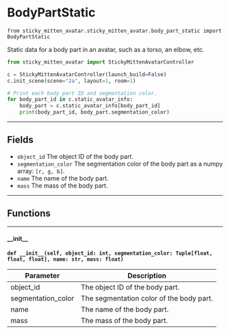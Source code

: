 # BodyPartStatic

`from sticky_mitten_avatar.sticky_mitten_avatar.body_part_static import BodyPartStatic`

Static data for a body part in an avatar, such as a torso, an elbow, etc.

```python
from sticky_mitten_avatar import StickyMittenAvatarController

c = StickyMittenAvatarController(launch_build=False)
c.init_scene(scene="2a", layout=1, room=1)

# Print each body part ID and segmentation color.
for body_part_id in c.static_avatar_info:
    body_part = c.static_avatar_info[body_part_id]
    print(body_part_id, body_part.segmentation_color)
```

***

## Fields

- `object_id` The object ID of the body part.
- `segmentation_color` The segmentation color of the body part as a numpy array: `[r, g, b]`.
- `name` The name of the body part.
- `mass` The mass of the body part.

***

## Functions

***

#### \_\_init\_\_

**`def __init__(self, object_id: int, segmentation_color: Tuple[float, float, float], name: str, mass: float)`**

| Parameter | Description |
| --- | --- |
| object_id | The object ID of the body part. |
| segmentation_color | The segmentation color of the body part. |
| name | The name of the body part. |
| mass | The mass of the body part. |

